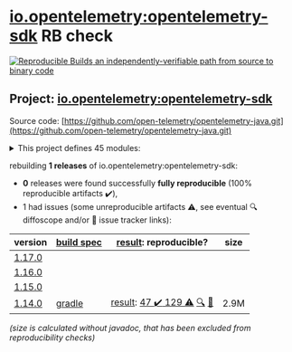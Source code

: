 [io.opentelemetry:opentelemetry-sdk](https://search.maven.org/artifact/io.opentelemetry/opentelemetry-sdk/) RB check
=======

[![Reproducible Builds](https://reproducible-builds.org/images/logos/rb.svg) an independently-verifiable path from source to binary code](https://reproducible-builds.org/)

## Project: [io.opentelemetry:opentelemetry-sdk](https://search.maven.org/artifact/io.opentelemetry/opentelemetry-sdk/)

Source code: [https://github.com/open-telemetry/opentelemetry-java.git](https://github.com/open-telemetry/opentelemetry-java.git)

<details><summary>This project defines 45 modules:</summary>

* [io.opentelemetry:opentelemetry-api](https://search.maven.org/artifact/io.opentelemetry/opentelemetry-api/)
* [io.opentelemetry:opentelemetry-bom](https://search.maven.org/artifact/io.opentelemetry/opentelemetry-bom/)
* [io.opentelemetry:opentelemetry-bom-alpha](https://search.maven.org/artifact/io.opentelemetry/opentelemetry-bom-alpha/)
* [io.opentelemetry:opentelemetry-context](https://search.maven.org/artifact/io.opentelemetry/opentelemetry-context/)
* [io.opentelemetry:opentelemetry-exporter-jaeger](https://search.maven.org/artifact/io.opentelemetry/opentelemetry-exporter-jaeger/)
* [io.opentelemetry:opentelemetry-exporter-jaeger-proto](https://search.maven.org/artifact/io.opentelemetry/opentelemetry-exporter-jaeger-proto/)
* [io.opentelemetry:opentelemetry-exporter-jaeger-thrift](https://search.maven.org/artifact/io.opentelemetry/opentelemetry-exporter-jaeger-thrift/)
* [io.opentelemetry:opentelemetry-exporter-logging](https://search.maven.org/artifact/io.opentelemetry/opentelemetry-exporter-logging/)
* [io.opentelemetry:opentelemetry-exporter-logging-otlp](https://search.maven.org/artifact/io.opentelemetry/opentelemetry-exporter-logging-otlp/)
* [io.opentelemetry:opentelemetry-exporter-otlp](https://search.maven.org/artifact/io.opentelemetry/opentelemetry-exporter-otlp/)
* [io.opentelemetry:opentelemetry-exporter-otlp-common](https://search.maven.org/artifact/io.opentelemetry/opentelemetry-exporter-otlp-common/)
* [io.opentelemetry:opentelemetry-exporter-otlp-http-logs](https://search.maven.org/artifact/io.opentelemetry/opentelemetry-exporter-otlp-http-logs/)
* [io.opentelemetry:opentelemetry-exporter-otlp-http-metrics](https://search.maven.org/artifact/io.opentelemetry/opentelemetry-exporter-otlp-http-metrics/)
* [io.opentelemetry:opentelemetry-exporter-otlp-http-trace](https://search.maven.org/artifact/io.opentelemetry/opentelemetry-exporter-otlp-http-trace/)
* [io.opentelemetry:opentelemetry-exporter-otlp-logs](https://search.maven.org/artifact/io.opentelemetry/opentelemetry-exporter-otlp-logs/)
* [io.opentelemetry:opentelemetry-exporter-otlp-metrics](https://search.maven.org/artifact/io.opentelemetry/opentelemetry-exporter-otlp-metrics/)
* [io.opentelemetry:opentelemetry-exporter-otlp-trace](https://search.maven.org/artifact/io.opentelemetry/opentelemetry-exporter-otlp-trace/)
* [io.opentelemetry:opentelemetry-exporter-prometheus](https://search.maven.org/artifact/io.opentelemetry/opentelemetry-exporter-prometheus/)
* [io.opentelemetry:opentelemetry-exporter-zipkin](https://search.maven.org/artifact/io.opentelemetry/opentelemetry-exporter-zipkin/)
* [io.opentelemetry:opentelemetry-extension-annotations](https://search.maven.org/artifact/io.opentelemetry/opentelemetry-extension-annotations/)
* [io.opentelemetry:opentelemetry-extension-aws](https://search.maven.org/artifact/io.opentelemetry/opentelemetry-extension-aws/)
* [io.opentelemetry:opentelemetry-extension-incubator](https://search.maven.org/artifact/io.opentelemetry/opentelemetry-extension-incubator/)
* [io.opentelemetry:opentelemetry-extension-kotlin](https://search.maven.org/artifact/io.opentelemetry/opentelemetry-extension-kotlin/)
* [io.opentelemetry:opentelemetry-extension-noop-api](https://search.maven.org/artifact/io.opentelemetry/opentelemetry-extension-noop-api/)
* [io.opentelemetry:opentelemetry-extension-trace-propagators](https://search.maven.org/artifact/io.opentelemetry/opentelemetry-extension-trace-propagators/)
* [io.opentelemetry:opentelemetry-micrometer1-shim](https://search.maven.org/artifact/io.opentelemetry/opentelemetry-micrometer1-shim/)
* [io.opentelemetry:opentelemetry-opencensus-shim](https://search.maven.org/artifact/io.opentelemetry/opentelemetry-opencensus-shim/)
* [io.opentelemetry:opentelemetry-opentracing-shim](https://search.maven.org/artifact/io.opentelemetry/opentelemetry-opentracing-shim/)
* [io.opentelemetry:opentelemetry-sdk](https://search.maven.org/artifact/io.opentelemetry/opentelemetry-sdk/)
* [io.opentelemetry:opentelemetry-sdk-common](https://search.maven.org/artifact/io.opentelemetry/opentelemetry-sdk-common/)
* [io.opentelemetry:opentelemetry-sdk-extension-autoconfigure](https://search.maven.org/artifact/io.opentelemetry/opentelemetry-sdk-extension-autoconfigure/)
* [io.opentelemetry:opentelemetry-sdk-extension-autoconfigure-spi](https://search.maven.org/artifact/io.opentelemetry/opentelemetry-sdk-extension-autoconfigure-spi/)
* [io.opentelemetry:opentelemetry-sdk-extension-aws](https://search.maven.org/artifact/io.opentelemetry/opentelemetry-sdk-extension-aws/)
* [io.opentelemetry:opentelemetry-sdk-extension-jaeger-remote-sampler](https://search.maven.org/artifact/io.opentelemetry/opentelemetry-sdk-extension-jaeger-remote-sampler/)
* [io.opentelemetry:opentelemetry-sdk-extension-jfr-events](https://search.maven.org/artifact/io.opentelemetry/opentelemetry-sdk-extension-jfr-events/)
* [io.opentelemetry:opentelemetry-sdk-extension-metric-incubator](https://search.maven.org/artifact/io.opentelemetry/opentelemetry-sdk-extension-metric-incubator/)
* [io.opentelemetry:opentelemetry-sdk-extension-resources](https://search.maven.org/artifact/io.opentelemetry/opentelemetry-sdk-extension-resources/)
* [io.opentelemetry:opentelemetry-sdk-extension-tracing-incubator](https://search.maven.org/artifact/io.opentelemetry/opentelemetry-sdk-extension-tracing-incubator/)
* [io.opentelemetry:opentelemetry-sdk-extension-zpages](https://search.maven.org/artifact/io.opentelemetry/opentelemetry-sdk-extension-zpages/)
* [io.opentelemetry:opentelemetry-sdk-logs](https://search.maven.org/artifact/io.opentelemetry/opentelemetry-sdk-logs/)
* [io.opentelemetry:opentelemetry-sdk-logs-testing](https://search.maven.org/artifact/io.opentelemetry/opentelemetry-sdk-logs-testing/)
* [io.opentelemetry:opentelemetry-sdk-metrics](https://search.maven.org/artifact/io.opentelemetry/opentelemetry-sdk-metrics/)
* [io.opentelemetry:opentelemetry-sdk-testing](https://search.maven.org/artifact/io.opentelemetry/opentelemetry-sdk-testing/)
* [io.opentelemetry:opentelemetry-sdk-trace](https://search.maven.org/artifact/io.opentelemetry/opentelemetry-sdk-trace/)
* [io.opentelemetry:opentelemetry-semconv](https://search.maven.org/artifact/io.opentelemetry/opentelemetry-semconv/)
</details>

rebuilding **1 releases** of io.opentelemetry:opentelemetry-sdk:
- **0** releases were found successfully **fully reproducible** (100% reproducible artifacts :heavy_check_mark:),
- 1 had issues (some unreproducible artifacts :warning:, see eventual :mag: diffoscope and/or :memo: issue tracker links):

| version | [build spec](/BUILDSPEC.md) | [result](https://reproducible-builds.org/docs/jvm/): reproducible? | size |
| -- | --------- | ------ | -- |
| [1.17.0](https://search.maven.org/artifact/io.opentelemetry/opentelemetry-sdk/1.17.0/pom) | | | |
| [1.16.0](https://search.maven.org/artifact/io.opentelemetry/opentelemetry-sdk/1.16.0/pom) | | | |
| [1.15.0](https://search.maven.org/artifact/io.opentelemetry/opentelemetry-sdk/1.15.0/pom) | | | |
| [1.14.0](https://search.maven.org/artifact/io.opentelemetry/opentelemetry-sdk/1.14.0/pom) | [gradle](opentelemetry-sdk-1.14.0.buildspec) | [result](opentelemetry-sdk-1.14.0.buildinfo): [47 :heavy_check_mark:  129 :warning:](opentelemetry-api-1.14.0.buildcompare) [:mag:](opentelemetry-sdk-1.14.0.diffoscope) [:memo:](https://github.com/open-telemetry/opentelemetry-java/issues/4488) | 2.9M |

<i>(size is calculated without javadoc, that has been excluded from reproducibility checks)</i>
